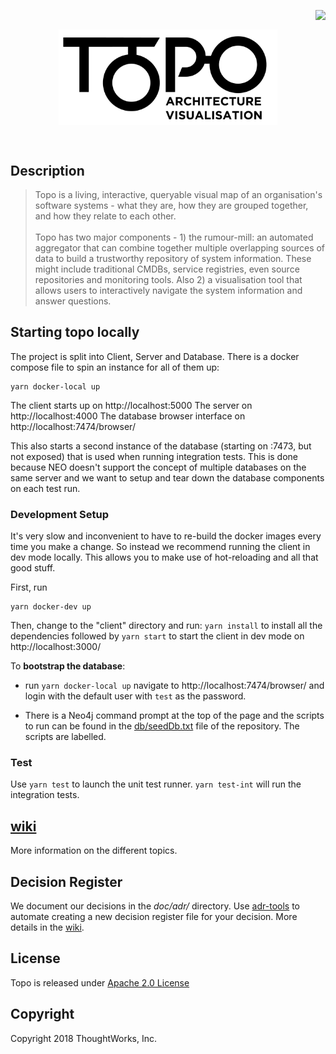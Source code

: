 <p align="right">
  <img align="right" src="https://circleci.com/gh/architecture-topography/topo.svg?style=svg&circle-token=2e4d21d7c386a802037b25ff4fd198899628c955" />
</p>
<br />

<p align="center">
  <img align="center" src="client/src/resources/img/Topo-02.png" width="350" alt="TOPO" />
</p>


<br/>

## Description
> Topo is a living, interactive, queryable visual map of an organisation's software systems - what they are, how they are grouped together, and how they relate to each other.<br/><br/>Topo has two major components - 1) the rumour-mill: an automated aggregator that can combine together multiple overlapping sources of data to build a trustworthy repository of system information.  These might include traditional CMDBs, service registries, even source repositories and monitoring tools.  Also 2) a visualisation tool that allows users to interactively navigate the system information and answer questions.

## Starting topo locally
The project is split into Client, Server and Database. There is a docker compose file to spin an instance for all of them up:

```
yarn docker-local up
```

The client starts up on http://localhost:5000
The server on http://localhost:4000
The database browser interface on http://localhost:7474/browser/

This also starts a second instance of the database (starting on :7473, but not exposed) that is used when running integration tests.
This is done because NEO doesn't support the concept of multiple databases on the same server and we want to setup and tear down the database components on each test run.


### Development Setup
It's very slow and inconvenient to have to re-build the docker images every time
you make a change. So instead we recommend running the client in dev mode
locally. This allows you to make use of hot-reloading and all that
good stuff.

First, run
```
yarn docker-dev up
```
Then, change to the "client" directory and run:
```yarn install``` 
to install all the dependencies followed by
```yarn start``` to start the client in dev mode on http://localhost:3000/

To **bootstrap the database**:

* run ```yarn docker-local up``` navigate to http://localhost:7474/browser/ and login with the default user with ```test``` as the password.

* There is a Neo4j command prompt at the top of the page and the scripts to run can be found in the [db/seedDb.txt](db/seedDb.txt) file of the repository. The scripts are labelled.


### Test
Use `yarn test` to launch the unit test runner. `yarn test-int` will run the integration tests.

## [wiki](https://github.com/architecture-topography/topo/wiki)
More information on the different topics.

## Decision Register

We document our decisions in the *doc/adr/* directory. Use [adr-tools](https://github.com/npryce/adr-tools) to automate creating a new decision register file for your decision. More details in the [wiki](https://github.com/architecture-topography/topo/wiki/decision-register).

## License

Topo is released under [Apache 2.0 License](https://www.apache.org/licenses/LICENSE-2.0)

## Copyright

Copyright 2018 ThoughtWorks, Inc.
